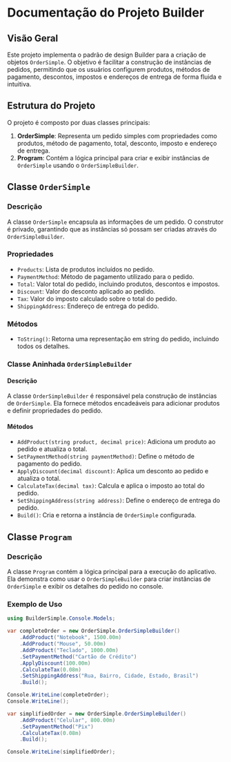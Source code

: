 # Documentação do Projeto Builder

## Visão Geral

Este projeto implementa o padrão de design Builder para a criação de objetos `OrderSimple`. O objetivo é facilitar a construção de instâncias de pedidos, permitindo que os usuários configurem produtos, métodos de pagamento, descontos, impostos e endereços de entrega de forma fluida e intuitiva.

## Estrutura do Projeto

O projeto é composto por duas classes principais:

1. **OrderSimple**: Representa um pedido simples com propriedades como produtos, método de pagamento, total, desconto, imposto e endereço de entrega.
2. **Program**: Contém a lógica principal para criar e exibir instâncias de `OrderSimple` usando o `OrderSimpleBuilder`.

## Classe `OrderSimple`

### Descrição

A classe `OrderSimple` encapsula as informações de um pedido. O construtor é privado, garantindo que as instâncias só possam ser criadas através do `OrderSimpleBuilder`.

### Propriedades

- `Products`: Lista de produtos incluídos no pedido.
- `PaymentMethod`: Método de pagamento utilizado para o pedido.
- `Total`: Valor total do pedido, incluindo produtos, descontos e impostos.
- `Discount`: Valor do desconto aplicado ao pedido.
- `Tax`: Valor do imposto calculado sobre o total do pedido.
- `ShippingAddress`: Endereço de entrega do pedido.

### Métodos

- `ToString()`: Retorna uma representação em string do pedido, incluindo todos os detalhes.

### Classe Aninhada `OrderSimpleBuilder`

#### Descrição

A classe `OrderSimpleBuilder` é responsável pela construção de instâncias de `OrderSimple`. Ela fornece métodos encadeáveis para adicionar produtos e definir propriedades do pedido.

#### Métodos

- `AddProduct(string product, decimal price)`: Adiciona um produto ao pedido e atualiza o total.
- `SetPaymentMethod(string paymentMethod)`: Define o método de pagamento do pedido.
- `ApplyDiscount(decimal discount)`: Aplica um desconto ao pedido e atualiza o total.
- `CalculateTax(decimal tax)`: Calcula e aplica o imposto ao total do pedido.
- `SetShippingAddress(string address)`: Define o endereço de entrega do pedido.
- `Build()`: Cria e retorna a instância de `OrderSimple` configurada.

## Classe `Program`

### Descrição

A classe `Program` contém a lógica principal para a execução do aplicativo. Ela demonstra como usar o `OrderSimpleBuilder` para criar instâncias de `OrderSimple` e exibir os detalhes do pedido no console.

### Exemplo de Uso

```cs
using BuilderSimple.Console.Models;

var completeOrder = new OrderSimple.OrderSimpleBuilder()
    .AddProduct("Notebook", 1500.00m)
    .AddProduct("Mouse", 50.00m)
    .AddProduct("Teclado", 1000.00m)
    .SetPaymentMethod("Cartão de Crédito")
    .ApplyDiscount(100.00m)
    .CalculateTax(0.08m)
    .SetShippingAddress("Rua, Bairro, Cidade, Estado, Brasil")
    .Build();

Console.WriteLine(completeOrder);
Console.WriteLine();

var simplifiedOrder = new OrderSimple.OrderSimpleBuilder()
    .AddProduct("Celular", 800.00m)
    .SetPaymentMethod("Pix")
    .CalculateTax(0.08m)
    .Build();

Console.WriteLine(simplifiedOrder);
```

